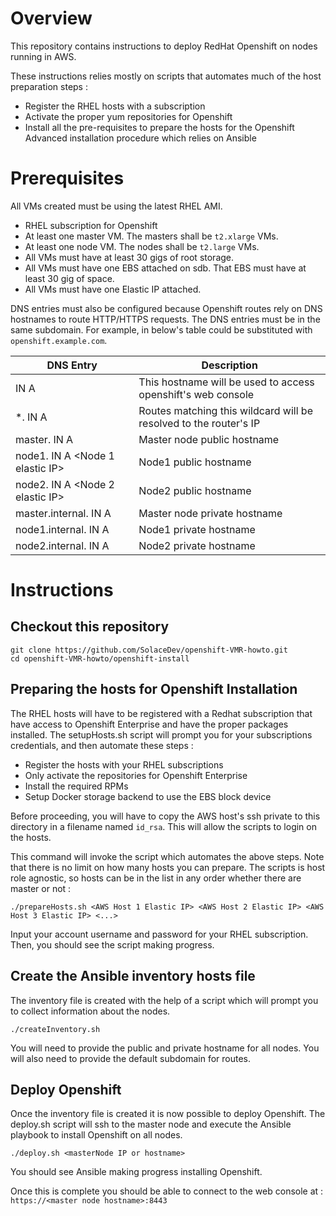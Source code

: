 # Overview

This repository contains instructions to deploy RedHat Openshift on nodes running in AWS.

These instructions relies mostly on scripts that automates much of the host preparation steps :
* Register the RHEL hosts with a subscription
* Activate the proper yum repositories for Openshift
* Install all the pre-requisites to prepare the hosts for the Openshift Advanced installation procedure which relies on Ansible

# Prerequisites

All VMs created must be using the latest RHEL AMI.

* RHEL subscription for Openshift 
* At least one master VM.  The masters shall be `t2.xlarge` VMs.
* At least one node VM.  The nodes shall be `t2.large` VMs.
* All VMs must have at least 30 gigs of root storage.
* All VMs must have one EBS attached on sdb.  That EBS must have at least 30 gig of space.
* All VMs must have one Elastic IP attached.

DNS entries must also be configured because Openshift routes rely on DNS hostnames to route HTTP/HTTPS requests.
The DNS entries must be in the same subdomain.  For example, <subdomain> in below's table could be substituted with 
`openshift.example.com`.

| DNS Entry                                                   | Description                                                       |
| ----------------------------------------------------------- | ----------------------------------------------------------------- |
| <subdomain> IN A <master node elastic IP>                   | This hostname will be used to access openshift's web console      |
| *.<subdomain> IN A <master node elastic IP>                 | Routes matching this wildcard will be resolved to the router's IP |
| master.<subdomain> IN A <master node elastic IP>            | Master node public hostname                                       |
| node1.<subdomain> IN A <Node 1 elastic IP>                  | Node1 public hostname                                             |
| node2.<subdomain> IN A <Node 2 elastic IP>                  | Node2 public hostname                                             |
| master.internal.<subdomain> IN A <master node private IP>   | Master node private hostname                                      |
| node1.internal.<subdomain> IN A <master node private IP>    | Node1 private hostname                                            |
| node2.internal.<subdomain> IN A <master node private IP>    | Node2 private hostname                                            |

# Instructions

## Checkout this repository

```
git clone https://github.com/SolaceDev/openshift-VMR-howto.git
cd openshift-VMR-howto/openshift-install
```

## Preparing the hosts for Openshift Installation

The RHEL hosts will have to be registered with a Redhat subscription that have access to Openshift Enterprise and have the
proper packages installed.  The setupHosts.sh script will prompt you for your subscriptions credentials, and then automate
these steps :
* Register the hosts with your RHEL subscriptions
* Only activate the repositories for Openshift Enterprise
* Install the required RPMs
* Setup Docker storage backend to use the EBS block device

Before proceeding, you will have to copy the AWS host's ssh private to this directory in a filename named `id_rsa`.
This will allow the scripts to login on the hosts.

This command will invoke the script which automates the above steps.  Note that there is no limit on how many hosts you
can prepare.  The scripts is host role agnostic, so hosts can be in the list in any order whether there are master or not :
```
./prepareHosts.sh <AWS Host 1 Elastic IP> <AWS Host 2 Elastic IP> <AWS Host 3 Elastic IP> <...>
```

Input your account username and password for your RHEL subscription.  Then, you should see the script making progress.

## Create the Ansible inventory hosts file

The inventory file is created with the help of a script which will prompt you to collect information about the nodes.

```
./createInventory.sh
```

You will need to provide the public and private hostname for all nodes.  You will also need to provide the
default subdomain for routes.

## Deploy Openshift

Once the inventory file is created it is now possible to deploy Openshift.  The deploy.sh script will ssh to the
master node and execute the Ansible playbook to install Openshift on all nodes.

```
./deploy.sh <masterNode IP or hostname>
```

You should see Ansible making progress installing Openshift.

Once this is complete you should be able to connect to the web console at : `https://<master node hostname>:8443`